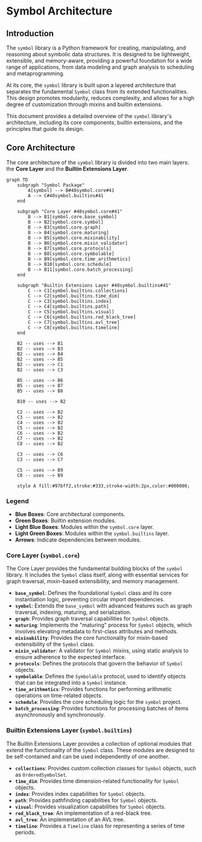 # Symbol Architecture

## Introduction

The `symbol` library is a Python framework for creating, manipulating, and reasoning about symbolic data structures. It is designed to be lightweight, extensible, and memory-aware, providing a powerful foundation for a wide range of applications, from data modeling and graph analysis to scheduling and metaprogramming.

At its core, the `symbol` library is built upon a layered architecture that separates the fundamental `Symbol` class from its extended functionalities. This design promotes modularity, reduces complexity, and allows for a high degree of customization through mixins and builtin extensions.

This document provides a detailed overview of the `symbol` library's architecture, including its core components, builtin extensions, and the principles that guide its design.

## Core Architecture

The core architecture of the `symbol` library is divided into two main layers: the **Core Layer** and the **Builtin Extensions Layer**.

```mermaid
graph TD
    subgraph "Symbol Package"
        A[symbol] --> B#40symbol.core#41
        A --> C#40symbol.builtins#41
    end

    subgraph "Core Layer #40symbol.core#41"
        B --> B1[symbol.core.base_symbol]
        B --> B2[symbol.core.symbol]
        B --> B3[symbol.core.graph]
        B --> B4[symbol.core.maturing]
        B --> B5[symbol.core.mixinability]
        B --> B6[symbol.core.mixin_validator]
        B --> B7[symbol.core.protocols]
        B --> B8[symbol.core.symbolable]
        B --> B9[symbol.core.time_arithmetics]
        B --> B10[symbol.core.schedule]
        B --> B11[symbol.core.batch_processing]
    end

    subgraph "Builtin Extensions Layer #40symbol.builtins#41"
        C --> C1[symbol.builtins.collections]
        C --> C2[symbol.builtins.time_dim]
        C --> C3[symbol.builtins.index]
        C --> C4[symbol.builtins.path]
        C --> C5[symbol.builtins.visual]
        C --> C6[symbol.builtins.red_black_tree]
        C --> C7[symbol.builtins.avl_tree]
        C --> C8[symbol.builtins.timeline]
    end

    B2 -- uses --> B1
    B2 -- uses --> B3
    B2 -- uses --> B4
    B2 -- uses --> B5
    B2 -- uses --> C1
    B2 -- uses --> C3

    B5 -- uses --> B6
    B5 -- uses --> B7
    B5 -- uses --> B8
    
    B10 -- uses --> B2

    C2 -- uses --> B2
    C3 -- uses --> B2
    C4 -- uses --> B2
    C5 -- uses --> B2
    C6 -- uses --> B2
    C7 -- uses --> B2
    C8 -- uses --> B2

    C3 -- uses --> C6
    C3 -- uses --> C7

    C5 -- uses --> B9
    C8 -- uses --> B9

    style A fill:#97bff2,stroke:#333,stroke-width:2px,color:#000000;
```

### Legend

*   **Blue Boxes**: Core architectural components.
*   **Green Boxes**: Builtin extension modules.
*   **Light Blue Boxes**: Modules within the `symbol.core` layer.
*   **Light Green Boxes**: Modules within the `symbol.builtins` layer.
*   **Arrows**: Indicate dependencies between modules.

### Core Layer (`symbol.core`)

The Core Layer provides the fundamental building blocks of the `symbol` library. It includes the `Symbol` class itself, along with essential services for graph traversal, mixin-based extensibility, and memory management.

*   **`base_symbol`**: Defines the foundational `Symbol` class and its core instantiation logic, preventing circular import dependencies.
*   **`symbol`**: Extends the `base_symbol` with advanced features such as graph traversal, indexing, maturing, and serialization.
*   **`graph`**: Provides graph traversal capabilities for `Symbol` objects.
*   **`maturing`**: Implements the "maturing" process for `Symbol` objects, which involves elevating metadata to first-class attributes and methods.
*   **`mixinability`**: Provides the core functionality for mixin-based extensibility of the `Symbol` class.
*   **`mixin_validator`**: A validator for `Symbol` mixins, using static analysis to ensure adherence to the expected interface.
*   **`protocols`**: Defines the protocols that govern the behavior of `Symbol` objects.
*   **`symbolable`**: Defines the `Symbolable` protocol, used to identify objects that can be integrated into a `Symbol` instance.
*   **`time_arithmetics`**: Provides functions for performing arithmetic operations on time-related objects.
*   **`schedule`**: Provides the core scheduling logic for the `symbol` project.
*   **`batch_processing`**: Provides functions for processing batches of items asynchronously and synchronously.

### Builtin Extensions Layer (`symbol.builtins`)

The Builtin Extensions Layer provides a collection of optional modules that extend the functionality of the `Symbol` class. These modules are designed to be self-contained and can be used independently of one another.

*   **`collections`**: Provides custom collection classes for `Symbol` objects, such as `OrderedSymbolSet`.
*   **`time_dim`**: Provides time dimension-related functionality for `Symbol` objects.
*   **`index`**: Provides index capabilities for `Symbol` objects.
*   **`path`**: Provides pathfinding capabilities for `Symbol` objects.
*   **`visual`**: Provides visualization capabilities for `Symbol` objects.
*   **`red_black_tree`**: An implementation of a red-black tree.
*   **`avl_tree`**: An implementation of an AVL tree.
*   **`timeline`**: Provides a `Timeline` class for representing a series of time periods.
